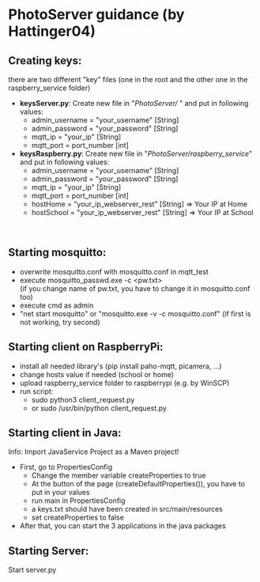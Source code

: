 # PhotoServer guidance (by Hattinger04)

## Creating keys:
there are two different "key" files (one in the root and the other one in the raspberry_service folder)
- **keysServer.py**: 
Create new file in "_PhotoServer/_ " and put in following values: 
  - admin_username = "your_username" [String]
  - admin_password = "your_password" [String]
  - mqtt_ip = "your_ip" [String]
  - mqtt_port = port_number [int]
- **keysRaspberry.py**:
Create new file in "_PhotoServer/raspberry_service_" and put in following values:
  - admin_username = "your_username" [String]
  - admin_password = "your_password" [String]
  - mqtt_ip = "your_ip" [String]
  - mqtt_port = port_number [int]
  - hostHome = "your_ip_webserver_rest" [String] => Your IP at Home
  - hostSchool = "your_ip_webserver_rest" [String] => Your IP at School
<br> 

## Starting mosquitto: 
- overwrite mosquitto.conf with mosquitto.conf in mqtt_test
- execute mosquitto_passwd.exe -c <pw.txt> <username> 
<br> (if you change name of pw.txt, you have to change it in mosquitto.conf too)
- execute cmd as admin
- "net start mosquitto" or "mosquitto.exe -v -c mosquitto.conf" (if first is not working, try second)

## Starting client on RaspberryPi:
- install all needed library's (pip install paho-mqtt, picamera, ...)
- change hosts value if needed (school or home)
- upload raspberry_service folder to raspberrypi (e.g. by WinSCP)
- run script: 
    - sudo python3 client_request.py 
    - or sudo /usr/bin/python client_request.py

## Starting client in Java:
Info: Import JavaService Project as a Maven project!
- First, go to PropertiesConfig
  - Change the member variable createProperties to true
  - At the button of the page (createDefaultProperties()), you have to put in your values
  - run main in PropertiesConfig 
  - a keys.txt should have been created in src/main/resources
  - set createProperties to false
- After that, you can start the 3 applications in the java packages

## Starting Server: 
Start server.py
